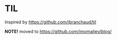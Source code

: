 # TIL

Inspired by https://github.com/jbranchaud/til

**NOTE!** moved to https://github.com/imomaliev/blog/
